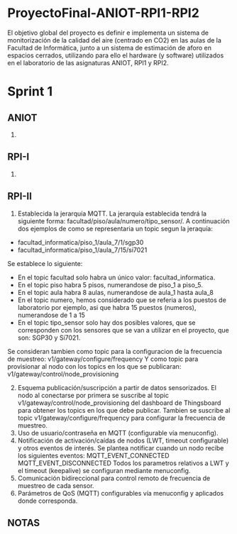 # ProyectoFinal-ANIOT-RPI1-RPI2
El objetivo global del proyecto es definir e implementa un sistema de monitorización de la calidad del aire (centrado en CO2) en las aulas de la Facultad de Informática, junto a un sistema de estimación de aforo en espacios cerrados, utilizando para ello el hardware (y software) utilizados en el laboratorio de las asignaturas ANIOT, RPI1 y RPI2.
# Sprint 1
## ANIOT
1. 
## RPI-I
1. 
## RPI-II
1. Establecida la jerarquía MQTT.
La jerarquía establecida tendrá la siguiente forma: facultad/piso/aula/numero/tipo_sensor/. A continuación dos ejemplos de como se representaria un topic segun la jeraquía:

- facultad_informatica/piso_1/aula_7/1/sgp30
- facultad_informatica/piso_1/aula_7/15/si7021

Se establece lo siguiente:
- En el topic facultad solo habra un único valor: facultad_informatica.
- En el topic piso habra 5 pisos, numerandose de piso_1  a piso_5.
- En el topic aula habra 8 aulas, numerandose de aula_1 hasta aula_8
- En el topic numero, hemos considerado que se referia a los puestos de laboratorio por ejemplo, asi que habra 15 puestos (numeros), numerandose de 1 a 15
- En el topic tipo_sensor solo hay dos posibles valores, que se corresponden con los sensores que se van a utilizar en el proyecto, que son: SGP30 y Si7021.

Se consideran tambien como topic para la configuracion de la frecuencia de muestreo: v1/gateway/configure/frequency
Y como topic para provisionar al nodo con los topics en los que se publicaran: v1/gateway/control/node_provisioning

2. Esquema publicación/suscripción a partir de datos sensorizados.
El nodo al conectarse por primera se suscribe al topic v1/gateway/control/node_provisioning del dashboard de Thingsboard para obtener los topics en los que debe publicar. Tambien se suscribe al topic v1/gateway/configure/frequency para configurar la frecuencia de muestreo.
3. Uso de usuario/contraseña en MQTT (configurable vía menuconfig).
4. Notificación de activación/caídas de nodos (LWT, timeout configurable) y otros eventos de interés.
Se plantea notificar cuando un nodo recibe los siguientes eventos:
    MQTT_EVENT_CONNECTED
    MQTT_EVENT_DISCONNECTED
Todos los parametros relativos a LWT y el timeout (keepalive) se configuran mediante menuconfig.
5. Comunicación bidireccional para control remoto de frecuencia de muestreo de cada sensor.
6. Parámetros de QoS (MQTT) configurables vía menuconfig y aplicados donde corresponda.


## NOTAS
